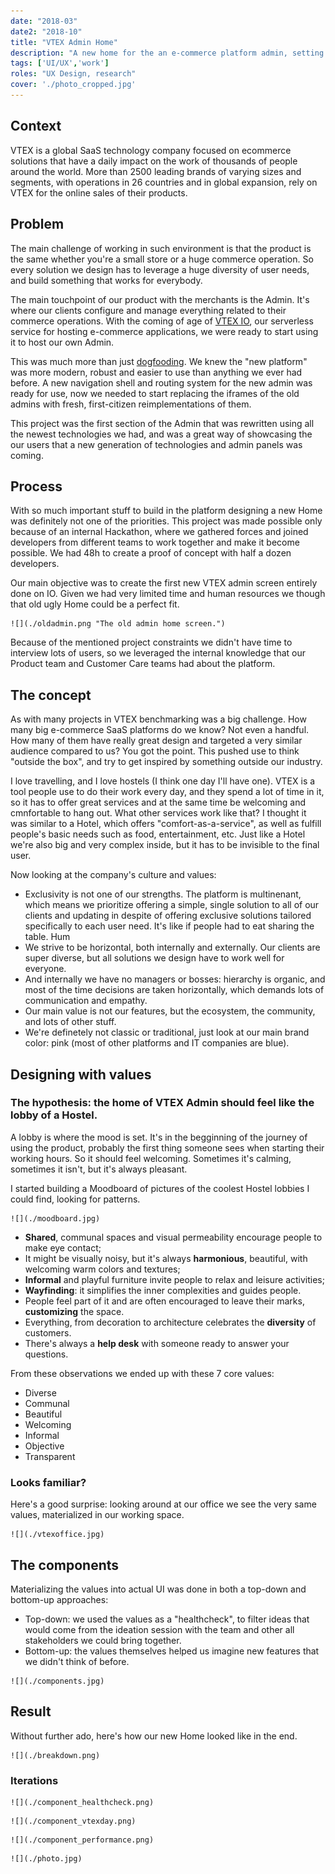 ```yaml
---
date: "2018-03"
date2: "2018-10"
title: "VTEX Admin Home"
description: "A new home for the an e-commerce platform admin, setting the ground for a new generation of Admin UIs."
tags: ['UI/UX','work']
roles: "UX Design, research"
cover: './photo_cropped.jpg' 
---
```



## Context
VTEX is a global SaaS technology company focused on ecommerce solutions that have a daily impact on the work of thousands of people around the world. More than 2500 leading brands of varying sizes and segments, with operations in 26 countries and in global expansion, rely on VTEX for the online sales of their products. 

## Problem 
The main challenge of working in such environment is that the product is the same whether you're a small store or a huge commerce operation. So every solution we design has to leverage a huge diversity of user needs, and build something that works for everybody.
 
The main touchpoint of our product with the merchants is the Admin. It's where our clients configure and manage everything related to their commerce operations. With the coming of age of [VTEX IO](https://vtex.io/), our serverless service for hosting e-commerce applications, we were ready to start using it to host our own Admin. 

This was much more than just [dogfooding](https://en.wikipedia.org/wiki/Eating_your_own_dog_food). We knew the "new platform" was more modern, robust and easier to use than anything we ever had before. A new navigation shell and routing system for the new admin was ready for use, now we needed to start replacing the iframes of the old admins with fresh, first-citizen reimplementations of them.

This project was the first section of the Admin that was rewritten using all the newest technologies we had, and was a great way of showcasing the our users that a new generation of technologies and admin panels was coming.
 

## Process 

With so much important stuff to build in the platform designing a new Home was definitely not one of the priorities. This project was made possible only because of an internal Hackathon, where we gathered forces and joined developers from different teams to work together and make it become possible. We had 48h to create a proof of concept with half a dozen developers.

Our main objective was to create the first new VTEX admin screen entirely done on IO. Given we had very limited time and human resources we though that old ugly Home could be a perfect fit.

```grid|1 
![](./oldadmin.png "The old admin home screen.") 
```

Because of the mentioned project constraints we didn't have time to interview lots of users, so we leveraged the internal knowledge that our Product team and Customer Care teams had about the platform.


## The concept

As with many projects in VTEX benchmarking was a big challenge. How many big e-commerce SaaS platforms do we know? Not even a handful. How many of them have really great design and targeted a very similar audience compared to us? You got the point. This pushed use to think "outside the box", and try to get inspired by something outside our industry.

I love travelling, and I love hostels (I think one day I'll have one). VTEX is a tool people use to do their work every day, and they spend a lot of time in it, so it has to offer great services and at the same time be welcoming and cmnfortable to hang out. What other services work like that? I thought it was similar to a Hotel, which offers "comfort-as-a-service", as well as fulfill people's basic needs such as food, entertainment, etc. Just like a Hotel we're also big and very complex inside, but it has to be invisible to the final user.

Now looking at the company's culture and values:

* Exclusivity is not one of our strengths. The platform is multinenant, which means we prioritize offering a simple, single solution to all of our clients and updating in despite of offering exclusive solutions tailored specifically to each user need. It's like if people had to eat sharing the table. Hum
* We strive to be horizontal, both internally and externally. Our clients are super diverse, but all solutions we design have to work well for everyone.
* And internally we have no managers or bosses: hierarchy is organic, and most of the time decisions are taken horizontally, which demands lots of communication and empathy.
* Our main value is not our features, but the ecosystem, the community, and lots of other stuff.
* We're definetely not classic or traditional, just look at our main brand color: pink (most of other platforms and IT companies are blue).


## Designing with values

### The hypothesis: the home of VTEX Admin should feel like the lobby of a Hostel.

A lobby is where the mood is set. It's in the begginning of the journey of using the product, probably the first thing someone sees when starting their working hours. So it should feel welcoming. Sometimes it's calming, sometimes it isn't, but it's always pleasant.

I started building a Moodboard of pictures of the coolest Hostel lobbies I could find, looking for patterns.

```grid|1
![](./moodboard.jpg) 
```

* **Shared**, communal spaces and visual permeability encourage people to make eye contact;
* It might be visually noisy, but it's always **harmonious**, beautiful, with welcoming warm colors and textures;
* **Informal** and playful furniture invite people to relax and leisure activities;
* **Wayfinding**: it simplifies the inner complexities and guides people.
* People feel part of it and are often encouraged to leave their marks, **customizing** the space.
* Everything, from decoration to architecture celebrates the **diversity** of customers.
* There's always a **help desk** with someone ready to answer your questions.

From these observations we ended up with these 7 core values:

* Diverse
* Communal
* Beautiful
* Welcoming 
* Informal
* Objective
* Transparent

<!-- ```grid|1
![](./values.jpg) 
```  -->

### Looks familiar?

Here's a good surprise: looking around at our office we see the very same values, materialized in our working space.

```grid|1
![](./vtexoffice.jpg)
```


## The components

Materializing the values into actual UI was done in both a top-down and bottom-up approaches:

* Top-down: we used the values as a "healthcheck", to filter ideas that would come from the ideation session with the team and other all stakeholders we could bring together.
* Bottom-up: the values themselves helped us imagine new features that we didn't think of before.

```grid|1
![](./components.jpg)
```

## Result
 
Without further ado, here's how our new Home looked like in the end.

```grid|1
![](./breakdown.png)
```

### Iterations

```grid|1
![](./component_healthcheck.png) 
```

```grid|1
![](./component_vtexday.png)
```

```grid|1
![](./component_performance.png)
```

<!-- ### Before

```grid|1
![](./before.png)
```

### After
 
```grid|1
![](./after.png)
```   -->


<!-- ## Further work

* Usar uma analogia melhor (usar analogia de uma loja de verdade?)
* Pesquisa: entrevistar usuários da VTEX, o que eles esperam da Home.
* Desenvolver novos cards -->

```grid|1
![](./photo.jpg)
```